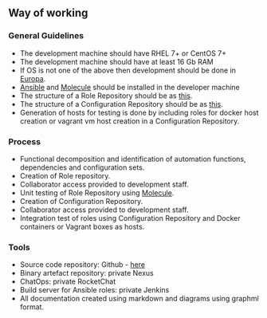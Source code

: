 ## Way of working

### General Guidelines

- The development machine should have RHEL 7+ or CentOS 7+
- The development machine should have at least 16 Gb RAM
- If OS is not one of the above then development should be done in [Europa](https://github.com/gatblau/europa).
- [Ansible]() and [Molecule]() should be installed in the developer machine
- The structure of a Role Repository should be as [this](https://github.com/prometeo-cloud/prometeo-role-test).
- The structure of a Configuration Repository should be as [this](https://github.com/prometeo-cloud/prometeo-cfg-test).
- Generation of hosts for testing is done by including roles for docker host creation or vagrant vm host creation in a Configuration Repository.

### Process

- Functional decomposition and identification of automation functions, dependencies and configuration sets.
- Creation of Role repository.
- Collaborator access provided to development staff.
- Unit testing of Role Repository using [Molecule]().
- Creation of Configuration Repository.
- Collaborator access provided to development staff.
- Integration test of roles using Configuration Repository and Docker containers or Vagrant boxes as hosts.

### Tools

- Source code repository: Github - [here](https://github.com/prometeo-cloud/)
- Binary artefact repository: private Nexus
- ChatOps: private RocketChat
- Build server for Ansible roles: private Jenkins
- All documentation created using markdown and diagrams using graphml format.
